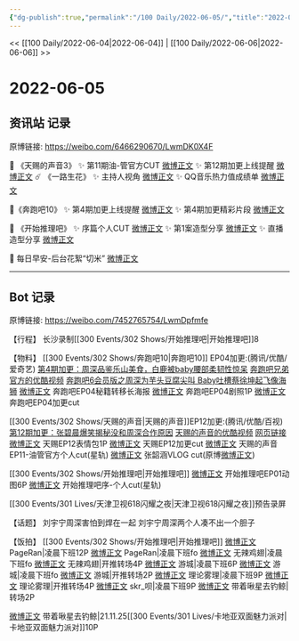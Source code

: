 ```yaml
---
{"dg-publish":true,"permalink":"/100 Daily/2022-06-05/","title":"2022-06-05","created":"2022-12-04T22:51:53.000+08:00","updated":"2023-04-11T14:46:34.000+08:00"}
---
```



<< [[100 Daily/2022-06-04\|2022-06-04]] | [[100 Daily/2022-06-06\|2022-06-06]] >>

# 2022-06-05

## 资讯站 记录

原博链接: https://weibo.com/6466290670/LwmDK0X4F

🌟 《天赐的声音3》
✨ 第11期油-管官方CUT [微博正文](https://m.weibo.cn/6466290670/4777109007111510)
✨ 第12期加更上线提醒 [微博正文](https://m.weibo.cn/6466290670/4776969730523242)
☄️ 《一路生花》
✨ 主持人视角 [微博正文](https://m.weibo.cn/6466290670/4777018640302967)
✨ QQ音乐热力值成绩单 [微博正文](https://m.weibo.cn/6466290670/4777102010482978)

🌟《奔跑吧10》
✨ 第4期加更上线提醒 [微博正文](https://m.weibo.cn/6466290670/4776970770712274)
✨ 第4期加更精彩片段 [微博正文](https://m.weibo.cn/6466290670/4776983756542865)

🌟 《开始推理吧》
✨ 序篇个人CUT [微博正文](https://m.weibo.cn/6466290670/4777105549695207)
✨ 第1案造型分享 [微博正文](https://m.weibo.cn/6466290670/4777121450557584)
✨ 直播造型分享 [微博正文](https://m.weibo.cn/6466290670/4777122859844781)

🌟 每日早安-后台花絮“切米” [微博正文](https://m.weibo.cn/6466290670/4776919276454334)

---
## Bot 记录

原博链接: https://weibo.com/7452765754/LwmDpfmfe

【行程】
长沙录制[[300 Events/302 Shows/开始推理吧\|开始推理吧]]8

【物料】
[[300 Events/302 Shows/奔跑吧10\|奔跑吧10]] EP04加更:(腾讯/优酷/爱奇艺)
[第4期加更：周深品鉴乐山美食，白鹿被baby腰部柔韧性惊呆](https://weibo.cn/sinaurl?u=http%3A%2F%2Fv.qq.com%2Fx%2Fcover%2Fmzc002007fhrdin%2Fm0043ar6hno.html)
[奔跑吧兄弟官方的优酷视频](https://weibo.cn/sinaurl?u=https%3A%2F%2Fm.youku.com%2Falipay_video%2Fid_XNTg2OTY1MjM3Ng%3D%3D%3Fspm%3Da2h0c.8166622.PhoneSokuMore_1.dselectbutton_1)
[奔跑吧6会员版之周深为芋头豆腐尖叫 Baby吐槽蔡徐坤起飞像海狮](https://weibo.cn/sinaurl?u=https%3A%2F%2Fwww.iqiyi.com%2Fv_yi4xa8nav4.html)
[微博正文](https://m.weibo.cn/5242381821/4776968925742734) 奔跑吧EP04秘籍转移长海报
[微博正文](https://m.weibo.cn/5242381821/4777029310878501) 奔跑吧EP04剧照1P
[微博正文](https://m.weibo.cn/1371117067/4776981906588543) 奔跑吧EP04加更cut

[[300 Events/302 Shows/天赐的声音\|天赐的声音]]EP12加更:(腾讯/优酷/百视)
[第12期加更：张碧晨爆笑揭秘没和周深合作原因](https://weibo.cn/sinaurl?u=http%3A%2F%2Fv.qq.com%2Fx%2Fcover%2Fmzc00200e00yyhw%2Fu0043w6eztv.html)
[天赐的声音的优酷视频](https://weibo.cn/sinaurl?u=https%3A%2F%2Fm.youku.com%2Falipay_video%2Fid_XNTIwNTM0NjkyMA%3D%3D%3Fspm%3Da2h0c.8166622.PhoneSokuMore_1.dselectbutton_1)
[网页链接](https://weibo.cn/sinaurl?u=https%3A%2F%2Fbp-share.bestv.com.cn%2Fbp-share%2FsharePage.html%3FtitleId%3D473524%26contentId%3D10121%26currentEpisode%3D12%26modelType%3D1)
[微博正文](https://m.weibo.cn/1315706994/4776999119488531) 天赐EP12表情包1P
[微博正文](https://m.weibo.cn/1371117067/4776972213815427) 天赐EP12加更cut
[微博正文](https://m.weibo.cn/6466290670/4777109007111510) 天赐的声音EP11-油管官方个人cut(星轨)
[微博正文](https://m.weibo.cn/3246571812/4777128548370999) 张韶涵VLOG cut(原博[微博正文](https://m.weibo.cn/2130434435/4777125364371043))

[[300 Events/302 Shows/开始推理吧\|开始推理吧]]
[微博正文](https://m.weibo.cn/2162247381/4776946967776042) 开始推理吧EP01动图6P
[微博正文](https://m.weibo.cn/6466290670/4777105549695207) 开始推理吧序-个人cut(星轨)

[](https://m.weibo.cn/7684315838/4777087334353955) [[300 Events/301 Lives/天津卫视618闪耀之夜\|天津卫视618闪耀之夜]]预告录屏

【话题】
刘宇宁周深害怕到焊在一起
刘宇宁周深两个人凑不出一个胆子

【饭拍】
[[300 Events/302 Shows/开始推理吧\|开始推理吧]]
[微博正文](https://m.weibo.cn/7633014126/4776813378666889) PageRan|凌晨下班12P
[微博正文](https://m.weibo.cn/7633014126/4776925052538693) PageRan|凌晨下班fo
[微博正文](https://m.weibo.cn/7495641082/4776813970588700) 无辣鸡翅|凌晨下班fo
[微博正文](https://m.weibo.cn/7495641082/4776976303260000) 无辣鸡翅|开推转场4P
[微博正文](https://m.weibo.cn/1801743981/4776814575092804) 游城|凌晨下班6P
[微博正文](https://m.weibo.cn/1801743981/4776817347265387) 游城|凌晨下班fo
[微博正文](https://m.weibo.cn/1801743981/4776990962352291) 游城|开推转场2P
[微博正文](https://m.weibo.cn/7458115630/4776820048396426) 理论雾理|凌晨下班9P
[微博正文](https://m.weibo.cn/7458115630/4777012470745441) 理论雾理|开推转场4P
[微博正文](https://m.weibo.cn/6433509682/4776912017425953) skr_呗|凌晨下班9P
[微博正文](https://m.weibo.cn/3246571812/4777021501079591) 带着啾星去钓鲸|转场2P

[微博正文](https://m.weibo.cn/3246571812/4777040735896429) 带着啾星去钓鲸|21.11.25[[300 Events/301 Lives/卡地亚双面魅力派对\|卡地亚双面魅力派对]]10P
